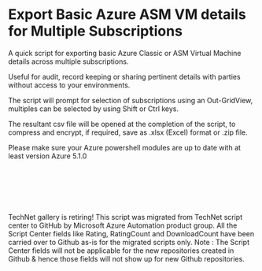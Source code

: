 ﻿Export Basic Azure ASM VM details for Multiple Subscriptions
============================================================

            

A quick script for exporting basic Azure Classic or ASM Virtual Machine details across multiple subscriptions.


Useful for audit, record keeping or sharing pertinent details with parties without access to your environments.


The script will prompt for selection of subscriptions using an Out-GridView, multiples can be selected by using Shift or Ctrl keys.


The resultant csv file will be opened at the completion of the script, to compress and encrypt, if required, save as .xlsx (Excel) format or .zip file.


Please make sure your Azure powershell modules are up to date with at least version Azure 5.1.0


 

 

 





        
    
TechNet gallery is retiring! This script was migrated from TechNet script center to GitHub by Microsoft Azure Automation product group. All the Script Center fields like Rating, RatingCount and DownloadCount have been carried over to Github as-is for the migrated scripts only. Note : The Script Center fields will not be applicable for the new repositories created in Github & hence those fields will not show up for new Github repositories.
